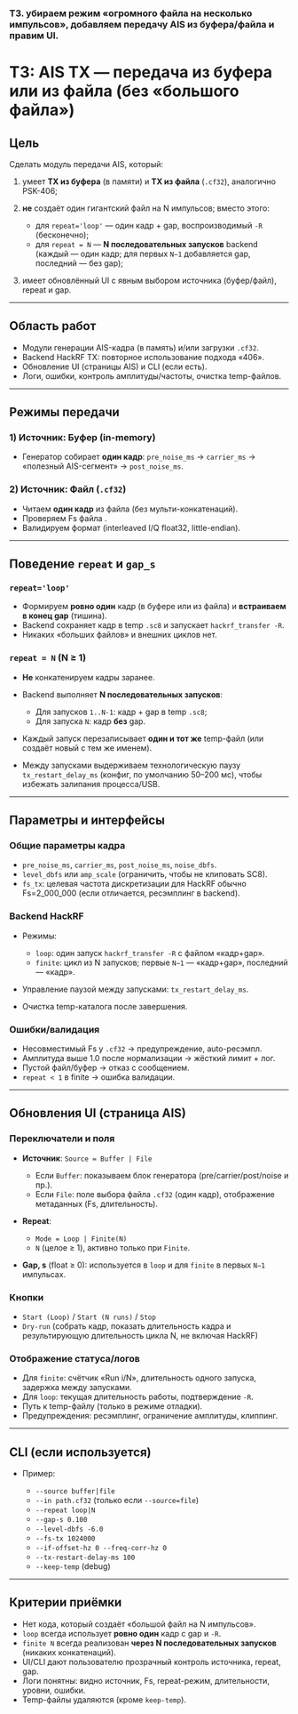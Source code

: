 ### ТЗ. убираем режим «огромного файла на несколько импульсов», добавляем передачу AIS из буфера/файла и правим UI.

# ТЗ: AIS TX — передача из буфера или из файла (без «большого файла»)

## Цель

Сделать модуль передачи AIS, который:

1. умеет **TX из буфера** (в памяти) и **TX из файла** (`.cf32`), аналогично PSK-406;
2. **не** создаёт один гигантский файл на N импульсов; вместо этого:

   * для `repeat='loop'` — один кадр + gap, воспроизводимый `-R` (бесконечно);
   * для `repeat = N` — **N последовательных запусков** backend (каждый — один кадр; для первых `N−1` добавляется gap, последний — без gap);
3. имеет обновлённый UI с явным выбором источника (буфер/файл), repeat и gap.

---

## Область работ

* Модули генерации AIS-кадра (в память) и/или загрузки `.cf32`.
* Backend HackRF TX: повторное использование подхода «406».
* Обновление UI (страницы AIS) и CLI (если есть).
* Логи, ошибки, контроль амплитуды/частоты, очистка temp-файлов.

---

## Режимы передачи

### 1) Источник: **Буфер** (in-memory)

* Генератор собирает **один кадр**: `pre_noise_ms` → `carrier_ms` → «полезный AIS-сегмент» → `post_noise_ms`.

### 2) Источник: **Файл** (`.cf32`)

* Читаем **один кадр** из файла (без мульти-конкатенаций).
* Проверяем Fs файла .
* Валидируем формат (interleaved I/Q float32, little-endian).

---

## Поведение `repeat` и `gap_s`

### `repeat='loop'`

* Формируем **ровно один** кадр (в буфере или из файла) и **встраиваем в конец gap** (тишина).
* Backend сохраняет кадр в temp `.sc8` и запускает `hackrf_transfer -R`.
* Никаких «больших файлов» и внешних циклов нет.

### `repeat = N` (N ≥ 1)

* **Не** конкатенируем кадры заранее.
* Backend выполняет **N последовательных запусков**:

  * Для запусков `1..N-1`: кадр + gap в temp `.sc8`;
  * Для запуска `N`: кадр **без** gap.
* Каждый запуск перезаписывает **один и тот же** temp-файл (или создаёт новый с тем же именем).
* Между запусками выдерживаем технологическую паузу `tx_restart_delay_ms` (конфиг, по умолчанию 50–200 мс), чтобы избежать залипания процесса/USB.

---

## Параметры и интерфейсы

### Общие параметры кадра 

* `pre_noise_ms`, `carrier_ms`, `post_noise_ms`, `noise_dbfs`.
* `level_dbfs` или `amp_scale` (ограничить, чтобы не клиповать SC8).
* `fs_tx`: целевая частота дискретизации для HackRF обычно Fs=2_000_000 (если отличается, ресэмплинг в backend).

### Backend HackRF

* Режимы:

  * `loop`: один запуск `hackrf_transfer -R` с файлом «кадр+gap».
  * `finite`: цикл из N запусков; первые `N−1` — «кадр+gap», последний — «кадр».
* Управление паузой между запусками: `tx_restart_delay_ms`.
* Очистка temp-каталога после завершения.

### Ошибки/валидация

* Несовместимый Fs у `.cf32` → предупреждение, auto-ресэмпл.
* Амплитуда выше 1.0 после нормализации → жёсткий лимит + лог.
* Пустой файл/буфер → отказ с сообщением.
* `repeat < 1` в finite → ошибка валидации.

---

## Обновления UI (страница AIS)

### Переключатели и поля

* **Источник**: `Source = Buffer | File`

  * Если `Buffer`: показываем блок генератора (pre/carrier/post/noise и пр.).
  * Если `File`: поле выбора файла `.cf32` (один кадр), отображение метаданных (Fs, длительность).
* **Repeat**:

  * `Mode = Loop | Finite(N)`
  * `N` (целое ≥ 1), активно только при `Finite`.
* **Gap, s** (float ≥ 0): используется в `loop` и для `finite` в первых `N−1` импульсах.

### Кнопки

* `Start (Loop)` / `Start (N runs)` / `Stop`
* `Dry-run` (собрать кадр, показать длительность кадра и результирующую длительность цикла N, не включая HackRF)

### Отображение статуса/логов

* Для `finite`: счётчик «Run i/N», длительность одного запуска, задержка между запусками.
* Для `loop`: текущая длительность работы, подтверждение `-R`.
* Путь к temp-файлу (только в режиме отладки).
* Предупреждения: ресэмплинг, ограничение амплитуды, клиппинг.

---

## CLI (если используется)

* Пример:

  * `--source buffer|file`
  * `--in path.cf32` (только если `--source=file`)
  * `--repeat loop|N`
  * `--gap-s 0.100`
  * `--level-dbfs -6.0`
  * `--fs-tx 1024000`
  * `--if-offset-hz 0 --freq-corr-hz 0`
  * `--tx-restart-delay-ms 100`
  * `--keep-temp` (debug)

---


## Критерии приёмки

* Нет кода, который создаёт «большой файл на N импульсов».
* `loop` всегда использует **ровно один** кадр с gap и `-R`.
* `finite N` всегда реализован **через N последовательных запусков** (никаких конкатенаций).
* UI/CLI дают пользователю прозрачный контроль источника, repeat, gap.
* Логи понятны: видно источник, Fs, repeat-режим, длительности, уровни, ошибки.
* Temp-файлы удаляются (кроме `keep-temp`).

